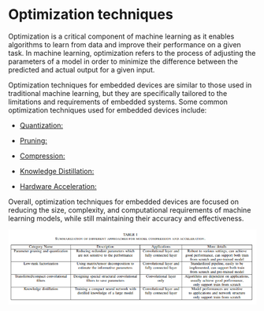 # Optimization techniques

Optimization is a critical component of machine learning as it enables algorithms to learn from data and improve their performance on a given task. In machine learning, optimization refers to the process of adjusting the parameters of a model in order to minimize the difference between the predicted and actual output for a given input.

Optimization techniques for embedded devices are similar to those used in traditional machine learning, but they are specifically tailored to the limitations and requirements of embedded systems. Some common optimization techniques used for embedded devices include:

- [Quantization:](page07.md)



- [Pruning:](page06.md)



- [Compression:](page09.md)


- [Knowledge Distillation:](page08.md)



- [Hardware Acceleration:](page10.md)


Overall, optimization techniques for embedded devices are focused on reducing the size, complexity, and computational requirements of machine learning models, while still maintaining their accuracy and effectiveness.

![comparision](images/summary_opt_techniques.png)
